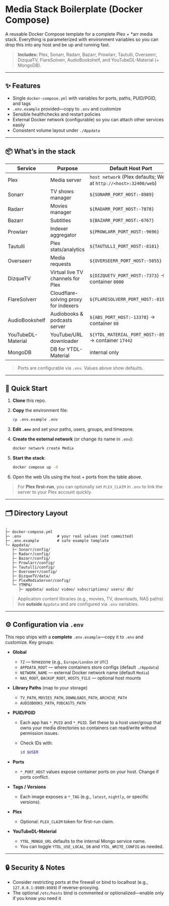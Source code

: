 # Media Stack Boilerplate (Docker Compose)

A reusable Docker Compose template for a complete Plex + \*arr media stack. Everything is parameterized with environment variables so you can drop this into any host and be up and running fast.

> **Includes:** Plex, Sonarr, Radarr, Bazarr, Prowlarr, Tautulli, Overseerr, DizqueTV, FlareSolverr, AudioBookshelf, and YouTubeDL-Material (+ MongoDB).

---

## ✨ Features

* Single `docker-compose.yml` with variables for ports, paths, PUID/PGID, and tags
* `.env.example` provided—copy to `.env` and customize
* Sensible healthchecks and restart policies
* External Docker network (configurable) so you can attach other services easily
* Consistent volume layout under `./Appdata`

---

## 📦 What’s in the stack

| Service            | Purpose                               | Default Host Port                                                |
| ------------------ | ------------------------------------- | ---------------------------------------------------------------- |
| Plex               | Media server                          | `host network` (Plex defaults; Web at `http://<host>:32400/web`) |
| Sonarr             | TV shows manager                      | `${SONARR_PORT_HOST:-8989}`                                      |
| Radarr             | Movies manager                        | `${RADARR_PORT_HOST:-7878}`                                      |
| Bazarr             | Subtitles                             | `${BAZARR_PORT_HOST:-6767}`                                      |
| Prowlarr           | Indexer aggregator                    | `${PROWLARR_PORT_HOST:-9696}`                                    |
| Tautulli           | Plex stats/analytics                  | `${TAUTULLI_PORT_HOST:-8181}`                                    |
| Overseerr          | Media requests                        | `${OVERSEERR_PORT_HOST:-5055}`                                   |
| DizqueTV           | Virtual live TV channels for Plex     | `${DIZQUETV_PORT_HOST:-7373}` → container `8000`                 |
| FlareSolverr       | Cloudflare-solving proxy for indexers | `${FLARESOLVERR_PORT_HOST:-8191}`                                |
| AudioBookshelf     | Audiobooks & podcasts server          | `${ABS_PORT_HOST:-13378}` → container `80`                       |
| YouTubeDL-Material | YouTube/URL downloader                | `${YTDL_MATERIAL_PORT_HOST:-8998}` → container `17442`           |
| MongoDB            | DB for YTDL-Material                  | internal only                                                    |

> Ports are configurable via `.env`. Values above show defaults.

---

## 🚀 Quick Start

1. **Clone** this repo.
2. **Copy** the environment file:

   ```bash
   cp .env.example .env
   ```
3. **Edit `.env`** and set your paths, users, groups, and timezone.
4. **Create the external network** (or change its name in `.env`):

   ```bash
   docker network create Media
   ```
5. **Start the stack**:

   ```bash
   docker compose up -d
   ```
6. Open the web UIs using the host + ports from the table above.

> For **Plex first-run**, you can optionally set `PLEX_CLAIM` in `.env` to link the server to your Plex account quickly.

---

## 🗂️ Directory Layout

```
.
├─ docker-compose.yml
├─ .env                # your real values (not committed)
├─ .env.example        # safe example template
└─ Appdata/
   ├─ Sonarr/config/
   ├─ Radarr/config/
   ├─ Bazarr/config/
   ├─ Prowlarr/config/
   ├─ Tautulli/config/
   ├─ Overseerr/config/
   ├─ DizqueTV/data/
   ├─ PlexMediaServer/config/
   └─ YTMP4/
      ├─ appdata/ audio/ video/ subscriptions/ users/ db/
```

> Application content libraries (e.g., movies, TV, downloads, NAS paths) live **outside** `Appdata` and are configured via `.env` variables.

---

## ⚙️ Configuration via `.env`

This repo ships with a **complete** `.env.example`—copy it to `.env` and customize. Key groups:

* **Global**

  * `TZ` — timezone (e.g., `Europe/London` or `UTC`)
  * `APPDATA_ROOT` — where containers store configs (default `./Appdata`)
  * `NETWORK_NAME` — external Docker network name (default `Media`)
  * `NAS_ROOT`, `BACKUP_ROOT`, `HOSTS_FILE` — optional host mounts

* **Library Paths** (map to your storage)

  * `TV_PATH`, `MOVIES_PATH`, `DOWNLOADS_PATH`, `ARCHIVE_PATH`
  * `AUDIOBOOKS_PATH`, `PODCASTS_PATH`

* **PUID/PGID**

  * Each app has `*_PUID` and `*_PGID`. Set these to a host user/group that owns your media directories so containers can read/write without permission issues.
  * Check IDs with:

    ```bash
    id $USER
    ```

* **Ports**

  * `*_PORT_HOST` values expose container ports on your host. Change if ports conflict.

* **Tags / Versions**

  * Each image exposes a `*_TAG` (e.g., `latest`, `nightly`, or specific versions).

* **Plex**

  * Optional: `PLEX_CLAIM` token for first-run claim.

* **YouTubeDL-Material**

  * `YTDL_MONGO_URL` defaults to the internal Mongo service name.
  * You can toggle `YTDL_USE_LOCAL_DB` and `YTDL_WRITE_CONFIG` as needed.

---

## 🔒 Security & Notes


* Consider restricting ports at the firewall or bind to localhost (e.g., `127.0.0.1:8989:8989`) if reverse-proxying.
* The optional `/etc/hosts` bind is commented or optionalized—enable only if you know you need it
